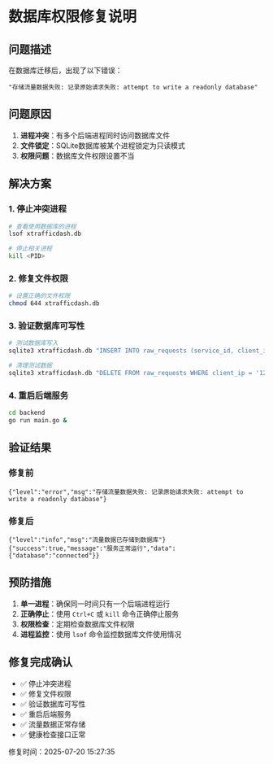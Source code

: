 # 数据库权限修复说明

## 问题描述

在数据库迁移后，出现了以下错误：
```
"存储流量数据失败: 记录原始请求失败: attempt to write a readonly database"
```

## 问题原因

1. **进程冲突**：有多个后端进程同时访问数据库文件
2. **文件锁定**：SQLite数据库被某个进程锁定为只读模式
3. **权限问题**：数据库文件权限设置不当

## 解决方案

### 1. 停止冲突进程
```bash
# 查看使用数据库的进程
lsof xtrafficdash.db

# 停止相关进程
kill <PID>
```

### 2. 修复文件权限
```bash
# 设置正确的文件权限
chmod 644 xtrafficdash.db
```

### 3. 验证数据库可写性
```bash
# 测试数据库写入
sqlite3 xtrafficdash.db "INSERT INTO raw_requests (service_id, client_ip, request_body) VALUES (1, '127.0.0.1', 'test');"

# 清理测试数据
sqlite3 xtrafficdash.db "DELETE FROM raw_requests WHERE client_ip = '127.0.0.1' AND request_body = 'test';"
```

### 4. 重启后端服务
```bash
cd backend
go run main.go &
```

## 验证结果

### 修复前
```
{"level":"error","msg":"存储流量数据失败: 记录原始请求失败: attempt to write a readonly database"}
```

### 修复后
```
{"level":"info","msg":"流量数据已存储到数据库"}
{"success":true,"message":"服务正常运行","data":{"database":"connected"}}
```

## 预防措施

1. **单一进程**：确保同一时间只有一个后端进程运行
2. **正确停止**：使用 `Ctrl+C` 或 `kill` 命令正确停止服务
3. **权限检查**：定期检查数据库文件权限
4. **进程监控**：使用 `lsof` 命令监控数据库文件使用情况

## 修复完成确认

- ✅ 停止冲突进程
- ✅ 修复文件权限
- ✅ 验证数据库可写性
- ✅ 重启后端服务
- ✅ 流量数据正常存储
- ✅ 健康检查接口正常

修复时间：2025-07-20 15:27:35 